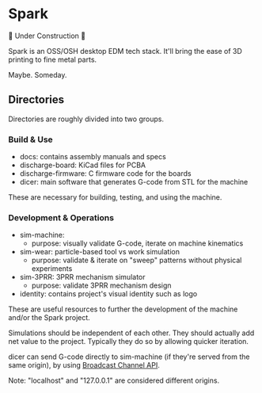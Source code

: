 # Spark

🚧 Under Construction 🚧

Spark is an OSS/OSH desktop EDM tech stack.
It'll bring the ease of 3D printing to fine metal parts.

Maybe. Someday.

## Directories

Directories are roughly divided into two groups.

### Build & Use
* docs: contains assembly manuals and specs
* discharge-board: KiCad files for PCBA
* discharge-firmware: C firmware code for the boards
* dicer: main software that generates G-code from STL for the machine

These are necessary for building, testing, and using the machine.

### Development & Operations
* sim-machine:
  * purpose: visually validate G-code, iterate on machine kinematics
* sim-wear: particle-based tool vs work simulation
  * purpose: validate & iterate on "sweep" patterns without physical experiments
* sim-3PRR: 3PRR mechanism simulator
  * purpose: validate 3PRR mechanism design
* identity: contains project's visual identity such as logo

These are useful resources to further the development of the machine and/or the Spark project.

Simulations should be independent of each other.
They should actually add net value to the project.
Typically they do so by allowing quicker iteration.

dicer can send G-code directly to sim-machine (if they're served from the same origin),
by using [Broadcast Channel API](https://developer.mozilla.org/en-US/docs/Web/API/Broadcast_Channel_API).

Note: "localhost" and "127.0.0.1" are considered different origins.
